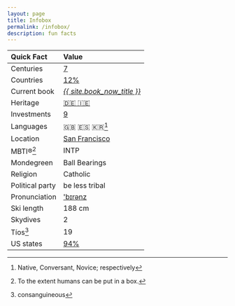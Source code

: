 ```yaml
---
layout: page
title: Infobox
permalink: /infobox/
description: fun facts
---
```

| Quick Fact | Value |
| :---    | :---  |
| Centuries | [7](/centuries/) |
| Countries | [12%](/countries/) |
| Current book | *<a href="/books/">{{ site.book_now_title }}</a>*
| Heritage | [🇩🇪 🇮🇪](/ancestry/) |
| Investments | [9](/invest/) |
| Languages | 🇬🇧 🇪🇸 🇰🇷[^1] |
| Location | [San Francisco](/sf/) |
| MBTI®[^2] | INTP |
| Mondegreen | Ball Bearings
| Religion | Catholic |
| Political party | be less tribal |
| Pronunciation | ['b&#x026A;r&#x0259;nz](/assets/audio/berens.mp3) |
| Ski length | 188 cm |
| Skydives | 2 |
| Tíos[^3] | 19 |
| US states | [94%](/states/) |

[^1]: Native, Conversant, Novice; respectively
[^2]: To the extent humans can be put in a box.
[^3]: consanguineous